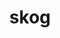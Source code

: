 ---
title: skog
parent: Common Words
last_modified_date: 2021-11-10

see_also:
  - kog
transcriptions:
  - ˈskɔg
translations:
  - "to think (about); to consider"
  - "to ponder"
etymology:
  "From Chinese [思考](https://en.wiktionary.org/wiki/思考) and [思想](https://en.wiktionary.org/wiki/思想), influenced by Billzonian [kog](kog)"
examples:
  - bzo: "Thu howly **skog** of so?"
    eng: "What do you **think** of this?"
  - bzo: "Should qwiet bea, I **skog**."
    eng: "Be quiet, I **am thinking**."
---